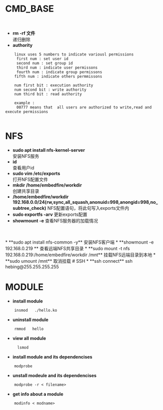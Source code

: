 # CMD_BASE
<br>

* **rm -rf  文件**  
    递归删除
* **authority**
```
    linux uses 5 numbers to indicate variousl permissions 
     first num : set user id
     second num : set group id
     third num : indicate user permissons
     fourth num : indicate group permissons
    fifth num : indicate others permmissons

    num first bit : execution authority
    num second bit : write authority
    num third bit : read authority

    example :
     00777 means that  all users are authorized to write,read and execute permissions
      

```
# NFS  

*   **sudo apt install nfs-kernel-server**  
    安装NFS服务
*   **id**  
    查看用户id
* **sudo vim /etc/exports**  
    打开NFS配置文件
*   **mkdir  /home/embedfire/workdir**  
    创建共享目录
*   **/home/embedfire/workdir 192.168.0.0/24(rw,sync,all_squash,anonuid=998,anongid=998,no_
subtree_check)**
    NFS配置语句，将此句写入exports文件内
*   **sudo exportfs -arv**
    更新exports配置
*   **showmount -e** 
    查看NFS服务器的加载情况  
<br>
<br>  
*   **sudo apt install nfs-common -y**  
    安装NFS客户端
*   **showmount -e 192.168.0.219  **  
    查看远端NFS共享目录  
*   **sudo mount -t nfs 192.168.0.219:/home/embedfire/workdir /mnt**  
        挂载NFS远端目录到本地 
*   **sudo umount /mnt**  
        取消挂载
# SSH
* **ssh connect**  
    ssh hebing@255.255.255.255  

# MODULE
* **install module** 
```
    insmod   ./hello.ko
```
* **uninstall module**
```
    rmmod   hello
```
* **view all module**
  ```
    lsmod
  ```
* **install module and its dependencises**
```
    modprobe
```  
* **unstall modeule and its dependencises**
```
    modprobe -r < filename>
```
* **get info about  a module**
```
    modinfo < modname>
```
